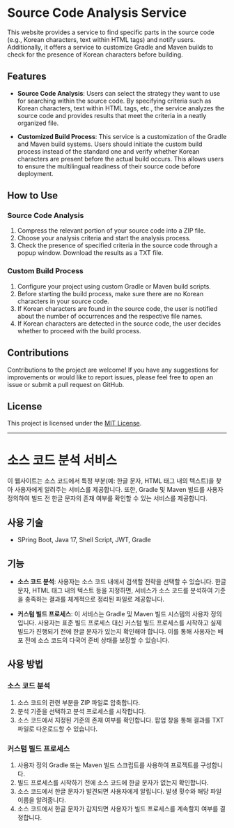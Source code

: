 # Source Code Analysis Service

This website provides a service to find specific parts in the source code (e.g., Korean characters, text within HTML tags) and notify users. Additionally, it offers a service to customize Gradle and Maven builds to check for the presence of Korean characters before building.

## Features

- **Source Code Analysis**: Users can select the strategy they want to use for searching within the source code. By specifying criteria such as Korean characters, text within HTML tags, etc., the service analyzes the source code and provides results that meet the criteria in a neatly organized file.
  
- **Customized Build Process**: This service is a customization of the Gradle and Maven build systems. Users should initiate the custom build process instead of the standard one and verify whether Korean characters are present before the actual build occurs. This allows users to ensure the multilingual readiness of their source code before deployment.

## How to Use

### Source Code Analysis

1. Compress the relevant portion of your source code into a ZIP file.
2. Choose your analysis criteria and start the analysis process.
3. Check the presence of specified criteria in the source code through a popup window. Download the results as a TXT file.

### Custom Build Process

1. Configure your project using custom Gradle or Maven build scripts.
2. Before starting the build process, make sure there are no Korean characters in your source code.
3. If Korean characters are found in the source code, the user is notified about the number of occurrences and the respective file names.
4. If Korean characters are detected in the source code, the user decides whether to proceed with the build process.

## Contributions

Contributions to the project are welcome! If you have any suggestions for improvements or would like to report issues, please feel free to open an issue or submit a pull request on GitHub.

## License

This project is licensed under the [MIT License](LICENSE).

---

# 소스 코드 분석 서비스

이 웹사이트는 소스 코드에서 특정 부분(예: 한글 문자, HTML 태그 내의 텍스트)을 찾아 사용자에게 알려주는 서비스를 제공합니다. 또한, Gradle 및 Maven 빌드를 사용자 정의하여 빌드 전 한글 문자의 존재 여부를 확인할 수 있는 서비스를 제공합니다.

## 사용 기술
- SPring Boot, Java 17, Shell Script, JWT, Gradle

## 기능

- **소스 코드 분석**: 사용자는 소스 코드 내에서 검색할 전략을 선택할 수 있습니다. 한글 문자, HTML 태그 내의 텍스트 등을 지정하면, 서비스가 소스 코드를 분석하여 기준을 충족하는 결과를 체계적으로 정리된 파일로 제공합니다.
  
- **커스텀 빌드 프로세스**: 이 서비스는 Gradle 및 Maven 빌드 시스템의 사용자 정의입니다. 사용자는 표준 빌드 프로세스 대신 커스텀 빌드 프로세스를 시작하고 실제 빌드가 진행되기 전에 한글 문자가 있는지 확인해야 합니다. 이를 통해 사용자는 배포 전에 소스 코드의 다국어 준비 상태를 보장할 수 있습니다.

## 사용 방법

### 소스 코드 분석

1. 소스 코드의 관련 부분을 ZIP 파일로 압축합니다.
2. 분석 기준을 선택하고 분석 프로세스를 시작합니다.
3. 소스 코드에서 지정된 기준의 존재 여부를 확인합니다. 팝업 창을 통해 결과를 TXT 파일로 다운로드할 수 있습니다.

### 커스텀 빌드 프로세스

1. 사용자 정의 Gradle 또는 Maven 빌드 스크립트를 사용하여 프로젝트를 구성합니다.
2. 빌드 프로세스를 시작하기 전에 소스 코드에 한글 문자가 없는지 확인합니다.
3. 소스 코드에서 한글 문자가 발견되면 사용자에게 알립니다. 발생 횟수와 해당 파일 이름을 알려줍니다.
4. 소스 코드에서 한글 문자가 감지되면 사용자가 빌드 프로세스를 계속할지 여부를 결정합니다.
